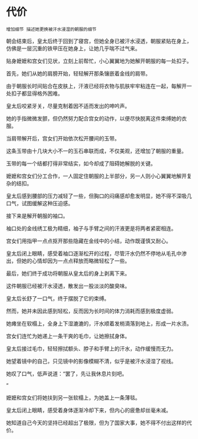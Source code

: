 # 代价

    增加细节 描述她更换被汗水浸湿的朝服的细节

朝会结束后，皇太后终于回到了寝宫，但她全身已被汗水浸透，朝服紧贴在身上，仿佛是一层沉重的铁甲压在她身上，让她几乎喘不过气来。

贴身嬷嬷和宫女们见状，立刻上前帮忙，小心翼翼地为她解开朝服的每一处扣子。

首先，她们从她的肩膀开始，轻轻解开那条镶嵌着金线的肩带。

由于朝服长时间贴合在皮肤上，汗液已经将衣物与肌肤牢牢粘连在一起，每解开一处扣子都显得格外困难。

皇太后咬紧牙关，尽量克制着因不适而发出的呻吟声。

她的手指微微发颤，但仍然努力配合宫女的动作，以便尽快脱离这件束缚她的衣服。

当肩带解开后，宫女们开始依次松开腰间的玉带。

这条玉带由十几块大小不一的玉石串联而成，不仅美观，还增加了朝服的重量。

玉带的每一个结都打得非常结实，如今却成了阻碍她解脱的关键。

嬷嬷和宫女们分工合作，一人固定住朝服的上半部分，另一人则小心翼翼地解开复杂的结扣。

皇太后感到腰部的压力减轻了一些，但胸口的闷痛感却愈发明显，她不得不深吸几口气，试图缓解这种压迫感。



接下来是解开朝服的袖口。

袖口处的金线绣工极为精细，袖子与手臂之间的汗液更是将两者紧密相连。

宫女们用指甲一点点抠开那些隐藏在金线中的小结，动作既谨慎又耐心。

皇太后闭上眼睛，感受着袖口逐渐松开的过程，尽管汗水仍然不停地从毛孔中渗出，但她的心情却因为一点点释放而略微轻松了一些。



最后，她们终于成功将朝服从皇太后的身上剥离下来。

这件朝服已经被汗水浸透，散发出一股淡淡的酸臭味。

皇太后长舒了一口气，终于摆脱了它的束缚。

然而，她并未因此感到轻松，反而因为长时间的体力消耗而感到极度虚弱。

她瘫坐在软榻上，全身上下湿漉漉的，汗水顺着发梢滴落到地上，形成一片水渍。



宫女们连忙为她递上一条干爽的毛巾，让她擦拭身体。

皇太后接过毛巾，轻轻擦拭额头、脖子和手臂上的汗水，动作缓慢而无力。

她望着镜中的自己，只见镜中的影像模糊不清，似乎是被汗水浸湿了视线。

她叹了口气，低声说道：“罢了，先让我休息片刻吧。

”

嬷嬷和宫女们将她扶到另一张软榻上，为她盖上一条薄毯。

皇太后闭上眼睛，感受着身体逐渐冷却下来，但内心的疲惫却丝毫未减。

她知道自己今天的坚持已经超出了极限，但为了国家大事，她不得不付出这样的代价。

